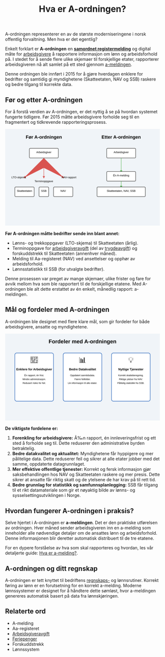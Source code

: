 ﻿---
title: "Hva er A-ordningen?"
meta_title: "Hva er A-ordningen?"
meta_description: 'A-ordningen representerer en av de største moderniseringene i norsk offentlig forvaltning. Men hva er det egentlig?'
slug: hva-er-a-ordningen
type: blog
layout: pages/single
---

A-ordningen representerer en av de største moderniseringene i norsk offentlig forvaltning. Men hva er det egentlig?

Enkelt forklart er **A-ordningen** en **[samordnet registermelding](/blogs/regnskap/samordnet-registermelding "Samordnet registermelding")** og digital måte for [arbeidsgivere](/blogs/regnskap/arbeidsgiver "Arbeidsgiver “ Roller og Ansvar i Norsk Arbeidsliv og Regnskap") å rapportere informasjon om lønn og arbeidsforhold på. I stedet for å sende flere ulike skjemaer til forskjellige etater, rapporterer arbeidsgiveren nå alt samlet på ett sted gjennom [a-meldingen](/blogs/regnskap/hva-er-a-melding "Hva er a-melding?").

Denne ordningen ble innført i 2015 for å gjøre hverdagen enklere for bedrifter og samtidig gi myndighetene (Skatteetaten, NAV og SSB) raskere og bedre tilgang til korrekte data.

## Før og etter A-ordningen

For å forstå verdien av A-ordningen, er det nyttig å se på hvordan systemet fungerte tidligere. Før 2015 måtte arbeidsgivere forholde seg til en fragmentert og tidkrevende rapporteringsprosess.

![Før og etter A-ordningen](a-ordningen-before-after.svg)

**Før A-ordningen måtte bedrifter sende inn blant annet:**

*   Lønns- og trekkoppgaver (LTO-skjema) til Skatteetaten (årlig).
*   Terminoppgave for [arbeidsgiveravgift](/blogs/regnskap/hva-er-arbeidsgiveravgift "Hva er Arbeidsgiveravgift? En Komplett Guide til Norges Lønnsavgift") (del av [trygdeavgift](/blogs/regnskap/hva-er-trygdeavgift "Hva er Trygdeavgift? Komplett Guide til Beregning og Regnskapsføring")) og forskuddstrekk til Skatteetaten (annenhver måned).
*   Melding til Aa-registeret (NAV) ved ansettelser og opphør av arbeidsforhold.
*   Lønnsstatistikk til SSB (for utvalgte bedrifter).

Denne prosessen var preget av mange skjemaer, ulike frister og fare for avvik mellom hva som ble rapportert til de forskjellige etatene. Med A-ordningen ble alt dette erstattet av én enkelt, månedlig rapport: a-meldingen.

## Mål og fordeler med A-ordningen

A-ordningen ble designet med flere klare mål, som gir fordeler for både arbeidsgivere, ansatte og myndighetene.

![Fordeler med A-ordningen](a-ordningen-benefits.svg)

**De viktigste fordelene er:**

1.  **Forenkling for arbeidsgivere:** Ã‰n rapport, én innleveringsfrist og ett sted å forholde seg til. Dette reduserer den administrative byrden betraktelig.
2.  **Bedre datakvalitet og aktualitet:** Myndighetene får hyppigere og mer pålitelige data. Dette reduserer feil og sikrer at alle etater jobber med det samme, oppdaterte datagrunnlaget.
3.  **Mer effektive offentlige tjenester:** Korrekt og fersk informasjon gjør saksbehandlingen hos NAV og Skatteetaten raskere og mer presis. Dette sikrer at ansatte får riktig skatt og de ytelsene de har krav på til rett tid.
4.  **Bedre grunnlag for statistikk og samfunnsplanlegging:** SSB får tilgang til et rikt datamateriale som gir et nøyaktig bilde av lønns- og sysselsettingsutviklingen i Norge.

## Hvordan fungerer A-ordningen i praksis?

Selve hjertet i A-ordningen er **a-meldingen**. Det er den praktiske utførelsen av ordningen. Hver måned sender arbeidsgiveren inn en a-melding som inneholder alle nødvendige detaljer om de ansattes lønn og arbeidsforhold. Denne informasjonen blir deretter automatisk distribuert til de tre etatene.

For en dypere forståelse av hva som skal rapporteres og hvordan, les vår detaljerte guide: [Hva er a-melding?](/blogs/regnskap/hva-er-a-melding "En komplett guide til a-meldingen").

## A-ordningen og ditt regnskap

A-ordningen er tett knyttet til bedriftens [regnskaps-](/blogs/regnskap/hva-er-regnskap "Hva er regnskap?") og lønnsrutiner. Korrekt føring av lønn er en forutsetning for en korrekt a-melding. Moderne lønnssystemer er designet for å håndtere dette sømløst, hvor a-meldingen genereres automatisk basert på data fra lønnskjøringen.

## Relaterte ord

*   A-melding
*   Aa-registeret
*   [Arbeidsgiveravgift](/blogs/regnskap/hva-er-arbeidsgiveravgift "Hva er Arbeidsgiveravgift? En Komplett Guide til Norges Lønnsavgift")
*   [Feriepenger](/blogs/regnskap/hva-er-feriepenger "Hva er Feriepenger i Regnskap? Beregning, Regnskapsføring og Praktiske Eksempler")
*   Forskuddstrekk
*   Lønnssystem











